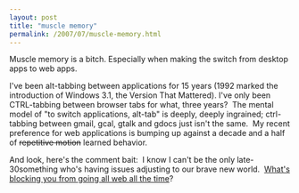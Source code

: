 ```yaml
---
layout: post
title: "muscle memory"
permalink: /2007/07/muscle-memory.html
---
```


<p>Muscle memory is a bitch. Especially when making the switch from desktop apps to web apps.</p>

<p>I've been alt-tabbing between applications for 15 years (1992 marked the introduction of Windows 3.1, the Version That Mattered). I've only been CTRL-tabbing between browser tabs for what, three years?&nbsp; The mental model of &quot;to switch applications, alt-tab&quot; is deeply, deeply ingrained; ctrl-tabbing between gmail, gcal, gtalk and gdocs just isn't the same.&nbsp; My recent preference for web applications is bumping up against a decade and a half of <del>repetitive motion</del> learned behavior.</p>

<p>And look, here's the comment bait:&nbsp; I know I can't be the only late-30something who's having issues adjusting to our brave new world.&nbsp; <a href="http://sippey.typepad.com/unfiltered/2007/07/muscle-memory.html#comments">What's blocking you from going all web all the time</a>?</p>


